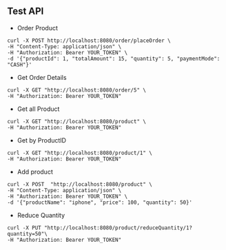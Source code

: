 ## Test API

- Order Product
```shell
curl -X POST http://localhost:8080/order/placeOrder \
-H "Content-Type: application/json" \
-H "Authorization: Bearer YOUR_TOKEN" \
-d '{"productId": 1, "totalAmount": 15, "quantity": 5, "paymentMode": "CASH"}'  
```

- Get Order Details
```shell
curl -X GET "http://localhost:8080/order/5" \
-H "Authorization: Bearer YOUR_TOKEN"
```
- Get all Product
```shell
curl -X GET "http://localhost:8080/product" \
-H "Authorization: Bearer YOUR_TOKEN"
```

- Get by ProductID
```shell
curl -X GET "http://localhost:8080/product/1" \
-H "Authorization: Bearer YOUR_TOKEN"
```

- Add product
```shell
curl -X POST  "http://localhost:8080/product" \
-H "Content-Type: application/json" \
-H "Authorization: Bearer YOUR_TOKEN" \
-d '{"productName": "iphone", "price": 100, "quantity": 50}'
```
- Reduce Quantity
```shell
curl -X PUT "http://localhost:8080/product/reduceQuantity/1?quantity=50"\
-H "Authorization: Bearer YOUR_TOKEN" 
```
